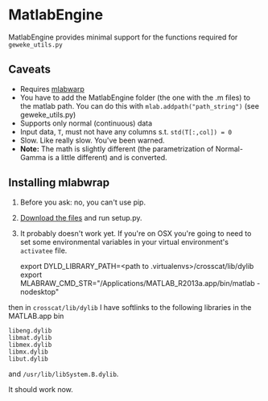 # MatlabEngine

MatlabEngine provides minimal support for the functions required for `geweke_utils.py`

## Caveats

- Requires [mlabwarp](http://mlabwrap.sourceforge.net/)
- You have to add the MatlabEngine folder (the one with the .m files) to the matlab path. You can do this with `mlab.addpath("path_string")` (see geweke_utils.py)
- Supports only normal (continuous) data
- Input data, `T`, must not have any columns s.t. `std(T[:,col]) = 0`
- Slow. Like really slow. You've been warned. 
- **Note:** The math is slightly different (the parametrization of Normal-Gamma is a little different) and is converted.

## Installing mlabwrap

1. Before you ask: no, you can't use pip.
2. [Download the files](http://sourceforge.net/projects/mlabwrap/) and run setup.py.
3. It probably doesn't work yet. If you're on OSX you're going to need to set some environmental variables in your virtual environment's `activatee` file.

    export DYLD_LIBRARY_PATH=<path to .virtualenvs>/crosscat/lib/dylib
    export MLABRAW_CMD_STR="/Applications/MATLAB_R2013a.app/bin/matlab -nodesktop"

then in `crosscat/lib/dylib` I have softlinks to the following libraries in the MATLAB.app bin

    libeng.dylib     
    libmat.dylib      
    libmex.dylib      
    libmx.dylib       
    libut.dylib

and `/usr/lib/libSystem.B.dylib`.

It should work now.